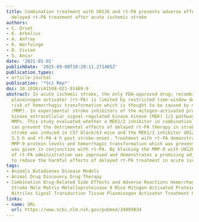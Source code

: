```yaml
---
title: Combination treatment with U0126 and rt-PA prevents adverse effects of the
  delayed rt-PA treatment after acute ischemic stroke
authors:
- C. Orset
- K. Arkelius
- A. Anfray
- K. Warfvinge
- D. Vivien
- S. Ansar
date: '2021-01-01'
publishDate: '2025-09-08T10:28:11.271405Z'
publication_types:
- article-journal
publication: '*Sci Rep*'
doi: 10.1038/s41598-021-91469-9
abstract: In acute ischemic stroke, the only FDA-approved drug; recombinant tissue
  plasminogen activator (rt-PA) is limited by restricted time-window due to an enhanced
  risk of hemorrhagic transformation which is thought to be caused by metalloproteinase
  (MMP). In experimental stroke inhibitors of the mitogen-activated protein kinase
  kinase extracellular signal-regulated kinase kinase (MEK) 1/2 pathways reduce the
  MMPs. This study evaluated whether a MEK1/2 inhibitor in combination with rt-PA
  can prevent the detrimental effects of delayed rt-PA therapy in stroke. Thromboembolic
  stroke was induced in C57 black/6J mice and the MEK1/2 inhibitor U0126 was administrated
  3.5 h and rt-PA 4 h post stroke-onset. Treatment with rt-PA demonstrated enhanced
  MMP-9 protein levels and hemorrhagic transformation which was prevented when U0126
  was given in conjunction with rt-PA. By blocking the MMP-9 with U0126 the safety
  of rt-PA administration was improved and demonstrates a promising adjuvant strategy
  to reduce the harmful effects of delayed rt-PA treatment in acute ischemic stroke.
tags:
- Animals Butadienes Disease Models
- Animal Drug Discovery Drug Therapy
- Combination Drug-Related Side Effects and Adverse Reactions Hemorrhage Humans Ischemic
  Stroke Male Matrix Metalloproteinase 9 Mice Mitogen-Activated Protein Kinase Kinases
  Nitriles Signal Transduction Tissue Plasminogen Activator Treatment Outcome
links:
- name: URL
  url: https://www.ncbi.nlm.nih.gov/pubmed/34099834
---
```


